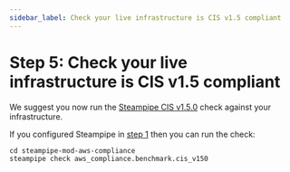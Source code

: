 ```yaml
---
sidebar_label: Check your live infrastructure is CIS v1.5 compliant
---
```


# Step 5: Check your live infrastructure is CIS v1.5 compliant

We suggest you now run the [Steampipe CIS v1.5.0](https://hub.steampipe.io/mods/turbot/aws_compliance/controls/benchmark.cis_v150)
check against your infrastructure.

If you configured Steampipe in [step 1](step-1-check-your-live-infrastructure-is-cis-v1.4-compliant.md) then you can run the check:

```
cd steampipe-mod-aws-compliance
steampipe check aws_compliance.benchmark.cis_v150
```


<!-- ##DOCS-SOURCER-START
{
  "sourcePlugin": "local-copier",
  "hash": "9ee8022b68fe3d47b51d5f092b0930d5"
}
##DOCS-SOURCER-END -->
